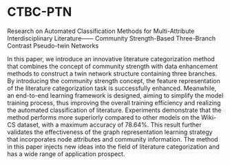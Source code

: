 # CTBC-PTN
Research on Automated Classification Methods for Multi-Attribute Interdisciplinary Literature—— Community Strength-Based Three-Branch Contrast Pseudo-twin Networks

In this paper, we introduce an innovative literature categorization method that combines the concept of community strength with data enhancement methods to construct a twin network structure containing three branches. By introducing the community strength concept, the feature representation of the literature categorization task is successfully enhanced. Meanwhile, an end-to-end learning framework is designed, aiming to simplify the model training process, thus improving the overall training efficiency and realizing the automated classification of literature. Experiments demonstrate that the method performs more superiorly compared to other models on the Wiki-CS dataset, with a maximum accuracy of 78.64%. This result further validates the effectiveness of the graph representation learning strategy that incorporates node attributes and community information. The method in this paper injects new ideas into the field of literature categorization and has a wide range of application prospect.
